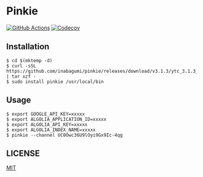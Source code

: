 # Pinkie

[![GitHub Actions](https://github.com/inabagumi/pinkie/workflows/Go/badge.svg)](https://github.com/inabagumi/pinkie/actions?query=workflow%3AGo) [![Codecov](https://codecov.io/gh/inabagumi/pinkie/branch/master/graph/badge.svg)](https://codecov.io/gh/inabagumi/pinkie)

## Installation

```console
$ cd $(mktemp -d)
$ curl -sSL https://github.com/inabagumi/pinkie/releases/download/v3.1.3/ytc_3.1.3_Linux_x86_64.tar.gz | tar xzf -
$ sudo install pinkie /usr/local/bin
```

## Usage

```console
$ export GOOGLE_API_KEY=xxxxx
$ export ALGOLIA_APPLICATION_ID=xxxxx
$ export ALGOLIA_API_KEY=xxxxx
$ export ALGOLIA_INDEX_NAME=xxxxx
$ pinkie --channel UC0Owc36U9lOyi9Gx9Ic-4qg
```

## LICENSE

[MIT](LICENSE)
